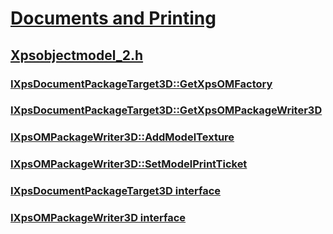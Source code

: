 # [Documents and Printing](../_xps/index.md)
## [Xpsobjectmodel_2.h](index.md)
### [IXpsDocumentPackageTarget3D::GetXpsOMFactory](../xpsobjectmodel_2/nf-xpsobjectmodel_2-ixpsdocumentpackagetarget3d-getxpsomfactory.md)
### [IXpsDocumentPackageTarget3D::GetXpsOMPackageWriter3D](../xpsobjectmodel_2/nf-xpsobjectmodel_2-ixpsdocumentpackagetarget3d-getxpsompackagewriter3d.md)
### [IXpsOMPackageWriter3D::AddModelTexture](../xpsobjectmodel_2/nf-xpsobjectmodel_2-ixpsompackagewriter3d-addmodeltexture.md)
### [IXpsOMPackageWriter3D::SetModelPrintTicket](../xpsobjectmodel_2/nf-xpsobjectmodel_2-ixpsompackagewriter3d-setmodelprintticket.md)
### [IXpsDocumentPackageTarget3D interface](../xpsobjectmodel_2/nn-xpsobjectmodel_2-ixpsdocumentpackagetarget3d.md)
### [IXpsOMPackageWriter3D interface](../xpsobjectmodel_2/nn-xpsobjectmodel_2-ixpsompackagewriter3d.md)
